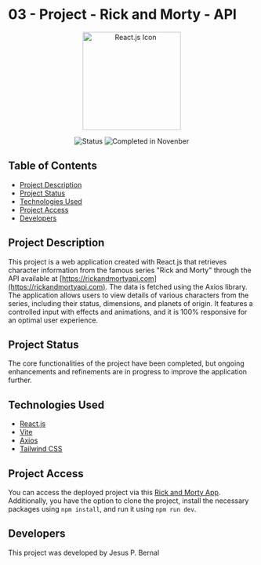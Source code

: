 # 03 - Project - Rick and Morty - API

<p align="center">
  <a href="https://reactjs.org/">
    <img src="https://upload.wikimedia.org/wikipedia/commons/a/a7/React-icon.svg" width="200" alt="React.js Icon">
  </a>
</p>

<p align="center">
  <img src="https://img.shields.io/badge/Status-Completed-brightgreen" alt="Status">
  <img src="https://img.shields.io/badge/Completed%20in-November-blue" alt="Completed in Novenber">
</p>

## Table of Contents

- [Project Description](#project-description)
- [Project Status](#project-status)
- [Technologies Used](#technologies-used)
- [Project Access](#project-access)
- [Developers](#developers)

## Project Description

This project is a web application created with React.js that retrieves character information from the famous series "Rick and Morty" through the API available at [https://rickandmortyapi.com](https://rickandmortyapi.com). The data is fetched using the Axios library. The application allows users to view details of various characters from the series, including their status, dimensions, and planets of origin. It features a controlled input with effects and animations, and it is 100% responsive for an optimal user experience.

## Project Status

The core functionalities of the project have been completed, but ongoing enhancements and refinements are in progress to improve the application further.

## Technologies Used

- [React.js](https://es.react.dev)
- [Vite](https://vitejs.dev/)
- [Axios](https://axios-http.com/es/docs/intro)
- [Tailwind CSS](https://tailwindcss.com)

## Project Access

You can access the deployed project via this [Rick and Morty App](https://weather-app-jbx.netlify.app). Additionally, you have the option to clone the project, install the necessary packages using `npm install`, and run it using `npm run dev`.

## Developers

This project was developed by Jesus P. Bernal
